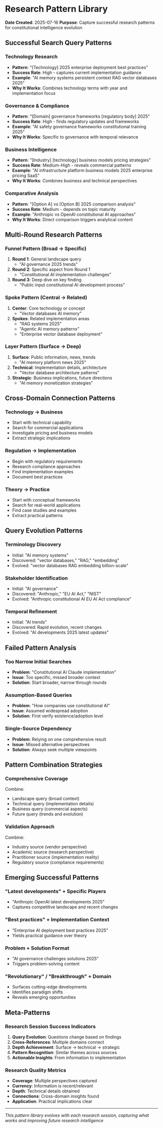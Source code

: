# Research Pattern Library
**Date Created**: 2025-07-16
**Purpose**: Capture successful research patterns for constitutional intelligence evolution

## Successful Search Query Patterns

### Technology Research
- **Pattern**: "[Technology] 2025 enterprise deployment best practices"
- **Success Rate**: High - captures current implementation guidance
- **Example**: "AI memory systems persistent context RAG vector databases 2025"
- **Why It Works**: Combines technology terms with year and implementation focus

### Governance & Compliance
- **Pattern**: "[Domain] governance frameworks [regulatory body] 2025"
- **Success Rate**: High - finds regulatory updates and frameworks
- **Example**: "AI safety governance frameworks constitutional training 2025"
- **Why It Works**: Specific to governance with temporal relevance

### Business Intelligence
- **Pattern**: "[Industry] [technology] business models pricing strategies"
- **Success Rate**: Medium-High - reveals commercial patterns
- **Example**: "AI infrastructure platform business models 2025 enterprise pricing SaaS"
- **Why It Works**: Combines business and technical perspectives

### Comparative Analysis
- **Pattern**: "[Option A] vs [Option B] 2025 comparison analysis"
- **Success Rate**: Medium - depends on topic maturity
- **Example**: "Anthropic vs OpenAI constitutional AI approaches"
- **Why It Works**: Direct comparison triggers analytical content

## Multi-Round Research Patterns

### Funnel Pattern (Broad → Specific)
1. **Round 1**: General landscape query
   - "AI governance 2025 trends"
2. **Round 2**: Specific aspect from Round 1
   - "Constitutional AI implementation challenges"
3. **Round 3**: Deep dive on key finding
   - "Public input constitutional AI development process"

### Spoke Pattern (Central → Related)
1. **Center**: Core technology or concept
   - "Vector databases AI memory"
2. **Spokes**: Related implementation areas
   - "RAG systems 2025"
   - "Agentic AI memory patterns"
   - "Enterprise vector database deployment"

### Layer Pattern (Surface → Deep)
1. **Surface**: Public information, news, trends
   - "AI memory platform news 2025"
2. **Technical**: Implementation details, architecture
   - "Vector database architecture patterns"
3. **Strategic**: Business implications, future directions
   - "AI memory monetization strategies"

## Cross-Domain Connection Patterns

### Technology → Business
- Start with technical capability
- Search for commercial applications
- Investigate pricing and business models
- Extract strategic implications

### Regulation → Implementation
- Begin with regulatory requirements
- Research compliance approaches
- Find implementation examples
- Document best practices

### Theory → Practice
- Start with conceptual frameworks
- Search for real-world applications
- Find case studies and examples
- Extract practical patterns

## Query Evolution Patterns

### Terminology Discovery
- Initial: "AI memory systems"
- Discovered: "vector databases," "RAG," "embedding"
- Evolved: "vector databases RAG embedding billion-scale"

### Stakeholder Identification
- Initial: "AI governance"
- Discovered: "Anthropic," "EU AI Act," "NIST"
- Evolved: "Anthropic constitutional AI EU AI Act compliance"

### Temporal Refinement
- Initial: "AI trends"
- Discovered: Rapid evolution, recent changes
- Evolved: "AI developments 2025 latest updates"

## Failed Pattern Analysis

### Too Narrow Initial Searches
- **Problem**: "Constitutional AI Claude implementation"
- **Issue**: Too specific, missed broader context
- **Solution**: Start broader, narrow through rounds

### Assumption-Based Queries
- **Problem**: "How companies use constitutional AI"
- **Issue**: Assumed widespread adoption
- **Solution**: First verify existence/adoption level

### Single-Source Dependency
- **Problem**: Relying on one comprehensive result
- **Issue**: Missed alternative perspectives
- **Solution**: Always seek multiple viewpoints

## Pattern Combination Strategies

### Comprehensive Coverage
Combine:
- Landscape query (broad context)
- Technical query (implementation details)
- Business query (commercial aspects)
- Future query (trends and evolution)

### Validation Approach
Combine:
- Industry source (vendor perspective)
- Academic source (research perspective)
- Practitioner source (implementation reality)
- Regulatory source (compliance requirements)

## Emerging Successful Patterns

### "Latest developments" + Specific Players
- "Anthropic OpenAI latest developments 2025"
- Captures competitive landscape and recent changes

### "Best practices" + Implementation Context
- "Enterprise AI deployment best practices 2025"
- Yields practical guidance over theory

### Problem + Solution Format
- "AI governance challenges solutions 2025"
- Triggers problem-solving content

### "Revolutionary" / "Breakthrough" + Domain
- Surfaces cutting-edge developments
- Identifies paradigm shifts
- Reveals emerging opportunities

## Meta-Patterns

### Research Session Success Indicators
1. **Query Evolution**: Questions change based on findings
2. **Cross-References**: Multiple domains connect
3. **Depth Achievement**: Surface → technical → strategic
4. **Pattern Recognition**: Similar themes across sources
5. **Actionable Insights**: From information to implementation

### Research Quality Metrics
- **Coverage**: Multiple perspectives captured
- **Currency**: Information is recent/relevant
- **Depth**: Technical details obtained
- **Connections**: Cross-domain insights found
- **Application**: Practical implications clear

---

*This pattern library evolves with each research session, capturing what works and improving future research intelligence*